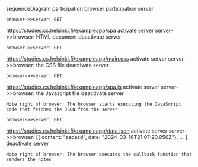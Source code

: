 sequenceDiagram
    participation browser
    participation server

    browser->>server: GET
https://studies.cs.helsinki.fi/exampleapp/spa
    activate server
    server->>browser: HTML document
    deactivate server

    browser->>server: GET
https://studies.cs.helsinki.fi/exampleapp/main.css
    activate server
    server->>browser: the CSS file
    deactivate server

    browser->>server: GET
https://studies.cs.helsinki.fi/exampleapp/spa.js
    activate server
    server->>browser: the Javascript file
    deactivate server

    Note right of browser: The browser starts executing the JavaScript code that fetches the JSON from the server

    browser->>server: GET
https://studies.cs.helsinki.fi/exampleapp/data.json
    activate server
    server->>browser: [{ content: "asdasd", date: "2024-03-16T21:07:20.056Z"}, ... ]
    deactivate server
    
    Note right of browser: The browser executes the callback function that renders the notes
